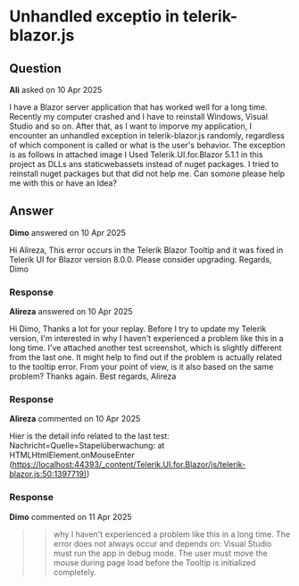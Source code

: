 # Unhandled exceptio in telerik-blazor.js

## Question

**Ali** asked on 10 Apr 2025

I have a Blazor server application that has worked well for a long time. Recently my computer crashed and I have to reinstall Windows, Visual Studio and so on. After that, as I want to imporve my application, I encounter an unhandled exception in telerik-blazor.js randomly, regardless of which component is called or what is the user's behavior. The exception is as follows in attached image I Used Telerik.UI.for.Blazor 5.1.1 in this project as DLLs ans staticwebassets instead of nuget packages. I tried to reinstall nuget packages but that did not help me. Can somone please help me with this or have an Idea?

## Answer

**Dimo** answered on 10 Apr 2025

Hi Alireza, This error occurs in the Telerik Blazor Tooltip and it was fixed in Telerik UI for Blazor version 8.0.0. Please consider upgrading. Regards, Dimo

### Response

**Alireza** answered on 10 Apr 2025

Hi Dimo, Thanks a lot for your replay. Before I try to update my Telerik version, I'm interested in why I haven't experienced a problem like this in a long time. I've attached another test screenshot, which is slightly different from the last one. It might help to find out if the problem is actually related to the tooltip error. From your point of view, is it also based on the same problem? Thanks again. Best regards, Alireza

### Response

**Alireza** commented on 10 Apr 2025

Hier is the detail info related to the last test: Nachricht=Quelle=Stapelüberwachung: at HTMLHtmlElement.onMouseEnter ([https://localhost:44393/_content/Telerik.UI.for.Blazor/js/telerik-blazor.js:50:1397719)](https://localhost:44393/_content/Telerik.UI.for.Blazor/js/telerik-blazor.js:50:1397719))

### Response

**Dimo** commented on 11 Apr 2025

>> why I haven't experienced a problem like this in a long time. The error does not always occur and depends on: Visual Studio must run the app in debug mode. The user must move the mouse during page load before the Tooltip is initialized completely.
